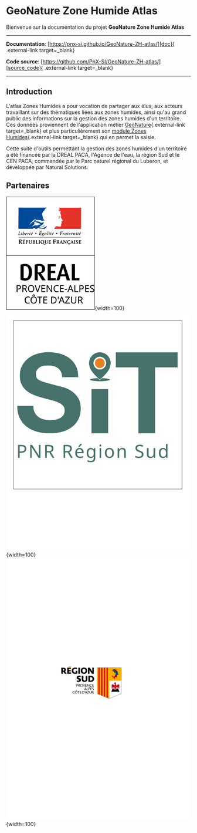 # GeoNature Zone Humide Atlas

Bienvenue sur la documentation du projet **GeoNature Zone Humide Atlas**

---

**Documentation**: [https://pnx-si.github.io/GeoNature-ZH-atlas/][doc]{ .external-link target=\_blank}

**Code source**: [https://github.com/PnX-SI/GeoNature-ZH-atlas/][source_code]{ .external-link target=\_blank}

---

## Introduction

L'atlas Zones Humides a pour vocation de partager aux élus, aux acteurs travaillant sur des thématiques liées aux zones humides, ainsi qu'au grand public des informations sur la gestion des zones humides d'un territoire. Ces données proviennent de l'application métier [GeoNature][geonature]{.external-link target=\_blank} et plus particulièrement son [module Zones Humides][git_gn_module_zh]{.external-link target=\_blank} qui en permet la saisie.

Cette suite d'outils permettant la gestion des zones humides d'un territoire a été financée par la DREAL PACA, l'Agence de l'eau, la région Sud et le CEN PACA, commandée par le Parc naturel régional du Luberon, et développée par Natural Solutions.

[source_code]: https://github.com/PnX-SI/GeoNature-ZH-atlas/
[doc]: https://pnx-si.github.io/GeoNature-ZH-atlas/
[geonature]: https://geonature.fr
[git_gn_module_zh]: https://github.com/PnX-SI/gn_module_ZH

## Partenaires

![DREAL PACA](./images/partenaires/dreal_paca.svg){width=100}
![SIT](./images/partenaires/logo_sit.svg){width=100}
![Region Sud](./images/partenaires/region_sud.svg){width=100}
